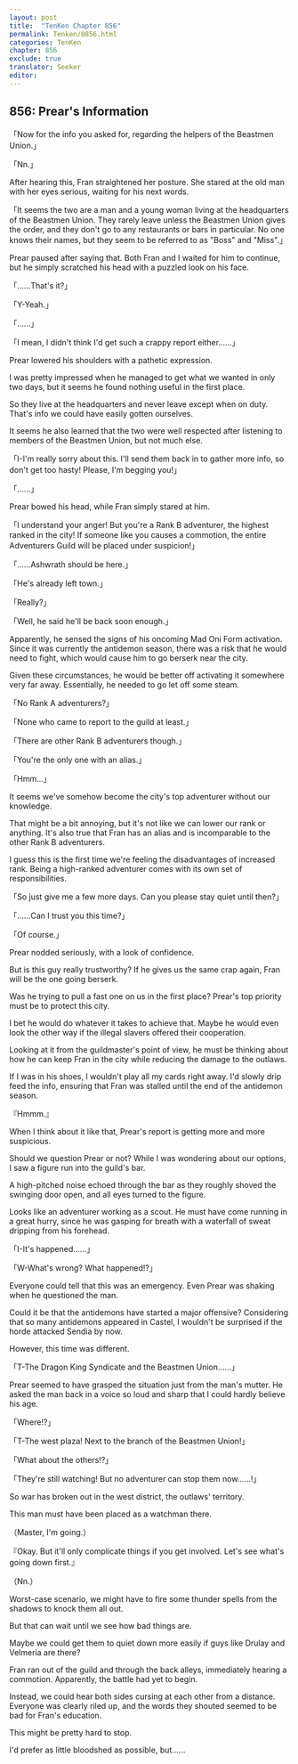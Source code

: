```yaml
---
layout: post
title:  "TenKen Chapter 856"
permalink: Tenken/0856.html
categories: TenKen
chapter: 856
exclude: true
translator: Seeker
editor: 
---
```

<h2>856: Prear's Information</h2>

「Now for the info you asked for, regarding the helpers of the Beastmen Union.」

「Nn.」

 After hearing this, Fran straightened her posture. She stared at the old man with her eyes serious, waiting for his next words.

「It seems the two are a man and a young woman living at the headquarters of the Beastmen Union. They rarely leave unless the Beastmen Union gives the order, and they don't go to any restaurants or bars in particular. No one knows their names, but they seem to be referred to as "Boss" and "Miss".」

 Prear paused after saying that. Both Fran and I waited for him to continue, but he simply scratched his head with a puzzled look on his face.

「……That's it?」

「Y-Yeah.」

「……」

「I mean, I didn't think I'd get such a crappy report either……」

 Prear lowered his shoulders with a pathetic expression.

 I was pretty impressed when he managed to get what we wanted in only two days, but it seems he found nothing useful in the first place.

 So they live at the headquarters and never leave except when on duty. That's info we could have easily gotten ourselves.

 It seems he also learned that the two were well respected after listening to members of the Beastmen Union, but not much else. 

「I-I'm really sorry about this. I'll send them back in to gather more info, so don't get too hasty! Please, I'm begging you!」

「……」

 Prear bowed his head, while Fran simply stared at him.

「I understand your anger! But you're a Rank B adventurer, the highest ranked in the city! If someone like you causes a commotion, the entire Adventurers Guild will be placed under suspicion!」

「……Ashwrath should be here.」

「He's already left town.」

「Really?」

「Well, he said he'll be back soon enough.」

 Apparently, he sensed the signs of his oncoming Mad Oni Form activation. Since it was currently the antidemon season, there was a risk that he would need to fight, which would cause him to go berserk near the city.

 Given these circumstances, he would be better off activating it somewhere very far away. Essentially, he needed to go let off some steam.

「No Rank A adventurers?」

「None who came to report to the guild at least.」

「There are other Rank B adventurers though.」

「You're the only one with an alias.」

「Hmm…」

 It seems we've somehow become the city's top adventurer without our knowledge.

 That might be a bit annoying, but it's not like we can lower our rank or anything. It's also true that Fran has an alias and is incomparable to the other Rank B adventurers.

 I guess this is the first time we're feeling the disadvantages of increased rank. Being a high-ranked adventurer comes with its own set of responsibilities.

「So just give me a few more days. Can you please stay quiet until then?」

「……Can I trust you this time?」

「Of course.」

 Prear nodded seriously, with a look of confidence.

 But is this guy really trustworthy? If he gives us the same crap again, Fran will be the one going berserk.

 Was he trying to pull a fast one on us in the first place? Prear's top priority must be to protect this city.

 I bet he would do whatever it takes to achieve that. Maybe he would even look the other way if the illegal slavers offered their cooperation.

 Looking at it from the guildmaster's point of view, he must be thinking about how he can keep Fran in the city while reducing the damage to the outlaws.

 If I was in his shoes, I wouldn't play all my cards right away. I'd slowly drip feed the info, ensuring that Fran was stalled until the end of the antidemon season.

『Hmmm.』

 When I think about it like that, Prear's report is getting more and more suspicious.

 Should we question Prear or not? While I was wondering about our options, I saw a figure run into the guild's bar.

 A high-pitched noise echoed through the bar as they roughly shoved the swinging door open, and all eyes turned to the figure.

 Looks like an adventurer working as a scout. He must have come running in a great hurry, since he was gasping for breath with a waterfall of sweat dripping from his forehead.

「I-It's happened……」

「W-What's wrong? What happened!?」

 Everyone could tell that this was an emergency. Even Prear was shaking when he questioned the man.

 Could it be that the antidemons have started a major offensive? Considering that so many antidemons appeared in Castel, I wouldn't be surprised if the horde attacked Sendia by now.

 However, this time was different.

「T-The Dragon King Syndicate and the Beastmen Union……」

 Prear seemed to have grasped the situation just from the man's mutter. He asked the man back in a voice so loud and sharp that I could hardly believe his age.

「Where!?」

「T-The west plaza! Next to the branch of the Beastmen Union!」

「What about the others!?」

「They're still watching! But no adventurer can stop them now……!」

 So war has broken out in the west district, the outlaws' territory.

 This man must have been placed as a watchman there.

（Master, I'm going.）

『Okay. But it'll only complicate things if you get involved. Let's see what's going down first.』

（Nn.）

 Worst-case scenario, we might have to fire some thunder spells from the shadows to knock them all out.

 But that can wait until we see how bad things are.

 Maybe we could get them to quiet down more easily if guys like Drulay and Velmeria are there?

 Fran ran out of the guild and through the back alleys, immediately hearing a commotion. Apparently, the battle had yet to begin.

 Instead, we could hear both sides cursing at each other from a distance. Everyone was clearly riled up, and the words they shouted seemed to be bad for Fran's education.

 This might be pretty hard to stop.

 I'd prefer as little bloodshed as possible, but……
 


